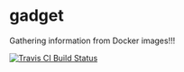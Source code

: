 # gadget
Gathering information from Docker images!!!

[![Travis CI Build Status](https://travis-ci.org/gi4nks/gadget.svg?branch=master)](https://travis-ci.org/gi4nks/gadget)
 
